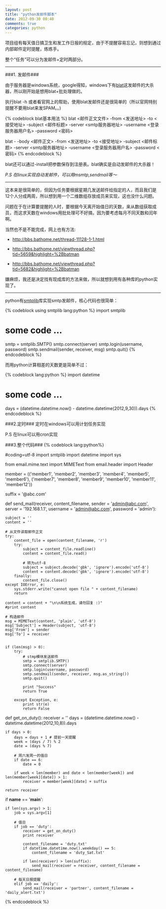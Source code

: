```yaml
---
layout: post
title: "python发邮件脚本"
date: 2012-09-30 00:40
comments: true
categories: python
---
```


[blat]: http://www.blat.net

项目组有每天值日搞卫生和发工作日报的规定，由于不提醒容易忘记，则想到通过内部邮件定时提醒，练练手。

整个“任务”可以分为发邮件+定时两部分。


---

###1. 发邮件###

由于服务器是windows系统，google得知，windows下有[blat]这发邮件的大杀器，所以刚开始是想用blat+批处理做的。

执行blat -h 或者看官网上的帮助，使用blat发邮件还是很简单的（所以官网特别提醒不要用blat来发SPAM。。)

{% codeblock blat基本用法 %}
blat <邮件正文文件> -from <发送地址> -to <接受地址> -subject <邮件标题> 
        -server <smtp服务器地址> -username <登录服务器用户名> -password <密码>

blat - -body <邮件正文> -from <发送地址> -to <接受地址> -subject <邮件标题> 
        -server <smtp服务器地址> -username <登录服务器用户名> -password <密码>
{% endcodeblock %}

blat还可以通过-install把参数保存到注册表。blat确实是自动发邮件的大杀器！

*P.S 在linux实现自动发邮件，可以用msmtp,sendmail等～*

---

这本来是很简单的，但因为任务要根据星期几发送邮件给指定的人，而且我们是12个人分成两周，所以想到用一个二维数组存放成员来实现，这也没什么问题。

问题在于在计算要提醒的人时，要根据今天离开始值日的天数，来从数组获取成员，而这求天数在windows用批处理可不好搞，因为要考虑每月不同天数和闰年啊。

当然也不是不能完成，网上也有方法:

- http://bbs.bathome.net/thread-11128-1-1.html

- http://bbs.bathome.net/viewthread.php?tid=5659&highlight=%2Bbatman

- http://bbs.bathome.net/viewthread.php?tid=5682&highlight=%2Bbatman

嫌麻烦，我还是决定找有现成库的方法来做，所以就想到用有各种库的python实现了。

<!-- more -->

---

python有[smtplib](http://docs.python.org/library/smtplib.html "smtplib")库实现smtp发邮件，核心代码也很简单：

{% codeblock using smtplib lang:python %}
import smtplib
# some code ...
smtp = smtplib.SMTP()
smtp.connect(server)
smtp.login(username, password)
smtp.sendmail(sender, receiver, msg)
smtp.quit()
{% endcodeblock %}

而用python计算相差的天数更是简单不过：

{% codeblock lang:python %}
import datetime
# some code ...
days = (datetime.datetime.now() - datetime.datetime(2012,9,30)).days
{% endcodeblock %}


###2.定时###
定时在windows可以用计划任务实现

P.S 在linux可以用cron实现


###3.整个代码###
{% codeblock lang:python%}

#coding=utf-8
import smtplib
import datetime
import sys

from email.mime.text import MIMEText
from email.header import Header


member = (('member1', 'member2', 'member3', 'member4', 'member5', 'member6'),
        ('member7', 'member8', 'member9', 'member10', 'member11', 'member12'))

suffix = '@abc.com'

def send_mail(receiver, content_filename,
            sender = 'admin@abc.com',
            server = '192.168.1.1',
            username = 'admin@abc.com',
            password = 'admin'):

    subject = ''
    content = ''

    # 从文件读取邮件正文
    try:
        content_file = open(content_filename, 'r')
        try:
            subject = content_file.readline()
            content = content_file.read()

            # 转为utf-8
            subject = subject.decode('gbk', 'ignore').encode('utf-8')
            content = content.decode('gbk', 'ignore').encode('utf-8')
        finally:
            content_file.close()
    except IOError, e:
        sys.stderr.write("cannot open file " + content_filename)
        return

    content = content + "\n\n系统生成，请勿回复 :)"
    #print content

    # 构造邮件
    msg = MIMEText(content, 'plain', 'utf-8')
    msg['Subject'] = Header(subject, 'utf-8')
    msg['From'] = sender
    msg['To'] = receiver


    if (len(msg) > 0):
        try:
            # stmp模块发送邮件
            smtp = smtplib.SMTP()
            smtp.connect(server)
            smtp.login(username, password)
            smtp.sendmail(sender, receiver, msg.as_string())
            smtp.quit()

            print "Success"
            return True

        except Exception, e:
            print str(e)
            return False


def get_on_duty():
    receiver = ''
    days = (datetime.datetime.now() - datetime.datetime(2012,10,8)).days

    if days > 0:
        days = days + 1 # 提前一天提醒
        week = (days / 7) % 2
        date = (days % 7)

        # 周六发周一的值日
        if date == 6:
            date = 0

        if week < len(member) and date < len(member[week]) and len(member[week][date]) > 1:
            receiver = member[week][date] + suffix

    return receiver


if __name__ == '__main__':

    if len(sys.argv) > 1:
        job = sys.argv[1]

        # 值日
        if job == 'duty':
            receiver = get_on_duty()
            print receiver

            content_filename = 'duty.txt'
            if datetime.datetime.now().weekday() == 5:
                content_filename = 'duty_Sat.txt'

            if len(receiver) > len(suffix):
                send_mail(receiver = receiver, content_filename = content_filename)

        # 每天日报提醒
        elif job == 'daily':
            send_mail(receiver = 'partner', content_filename = 'daily_alert.txt')

{% endcodeblock %}
